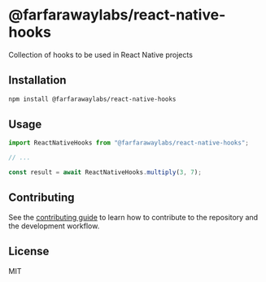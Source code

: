 # @farfarawaylabs/react-native-hooks

Collection of hooks to be used in React Native projects

## Installation

```sh
npm install @farfarawaylabs/react-native-hooks
```

## Usage

```js
import ReactNativeHooks from "@farfarawaylabs/react-native-hooks";

// ...

const result = await ReactNativeHooks.multiply(3, 7);
```

## Contributing

See the [contributing guide](CONTRIBUTING.md) to learn how to contribute to the repository and the development workflow.

## License

MIT
